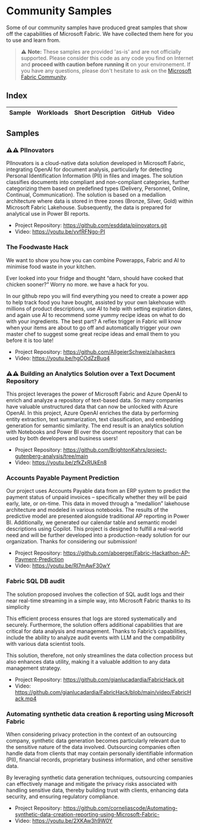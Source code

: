 # Community Samples

Some of our community samples have produced great samples that show off the capabilities of Microsoft Fabric. We have collected them here for you to use and learn from.

> ⚠️ **Note:** These samples are provided 'as-is' and are not officially supported. 
> Please consider this code as any code you find on Internet and **proceed with caution before running it** on your environement.
> If you have any questions, please don't hesitate to ask on the [Microsoft Fabric Community](https://community.fabric.microsoft.com/).

## Index

| Sample | Workloads | Short Description | GitHub | Video |
|--------|-----------|-------------------|--------|-------|


## Samples

### ⚠️⚠️ PIInovators

PIInovators is a cloud-native data solution developed in Microsoft Fabric, integrating OpenAI for document analysis, particularly for detecting Personal Identification Information (PII) in files and images. The solution classifies documents into compliant and non-compliant categories, further categorizing them based on predefined types (Delivery, Personnel, Online, Continual, Communication). The solution is based on a medallion architecture where data is stored in three zones (Bronze, Silver, Gold) within Microsoft Fabric Lakehouse. Subsequently, the data is prepared for analytical use in Power BI reports.

- Project Repository: https://github.com/esddata/piinovators.git
- Video: https://youtu.be/vvfRFNgo-PI

### The Foodwaste Hack

We want to show you how you can combine Powerapps, Fabric and AI to minimise food waste in your kitchen.

Ever looked into your fridge and thought “darn, should have cooked that chicken sooner?” Worry no more. we have a hack for you.

In our github repo you will find everything you need to create a power app to help track food you have bought, assisted by your own lakehouse with millions of product descriptions, use AI to help with setting expiration dates, and again use AI to recommend some yummy recipe ideas on what to do with your ingredients. The best part? A reflex trigger in Fabric will know when your items are about to go off and automatically trigger your own master chef to suggest some great recipe ideas and email them to you before it is too late!

- Project Repository: https://github.com/AllgeierSchweiz/aihackers
- Video: https://youtu.be/hgCOdZzBuq4

### ⚠️⚠️ Building an Analytics Solution over a Text Document Repository

This project leverages the power of Microsoft Fabric and Azure OpenAI to enrich and analyze a repository of text-based data. So many companies have valuable unstructured data that can now be unlocked with Azure OpenAI. In this project, Azure OpenAI enriches the data by performing entity extraction, text summarization, text classification, and embedding generation for semantic similarity. The end result is an analytics solution with Notebooks and Power BI over the document repository that can be used by both developers and business users!

- Project Repository: https://github.com/BrightonKahrs/project-gutenberg-analysis/tree/main
- Video: https://youtu.be/zfkZxRUkEn8

### Accounts Payable Payment Prediction

Our project uses Accounts Payable data from an ERP system to predict the payment status of unpaid invoices – specifically whether they will be paid early, late, or on-time. This data in moved through a “medallion” lakehouse architecture and modeled in various notebooks. The results of the predictive model are presented alongside traditional AP reporting in Power BI. Additionally, we generated our calendar table and semantic model descriptions using Copilot. This project is designed to fulfill a real-world need and will be further developed into a production-ready solution for our organization. Thanks for considering our submission!

- Project Repository: https://github.com/aboerger/Fabric-Hackathon-AP-Payment-Prediction
- Video: https://youtu.be/RI7mAwF30wY

### Fabric SQL DB audit

The solution proposed involves the collection of SQL audit logs and their near real-time streaming in a simple way, into Microsoft Fabric thanks to its simplicity

This efficient process ensures that logs are stored systematically and securely.
Furthermore, the solution offers additional capabilities that are critical for data analysis and management. Thanks to Fabric’s capabilities, include the ability to analyze audit events with LLM and the compatibility with various data scientist tools.

This solution, therefore, not only streamlines the data collection process but also enhances data utility, making it a valuable addition to any data management strategy.

- Project Repository: https://github.com/gianlucadardia/FabricHack.git
- Video: https://github.com/gianlucadardia/FabricHack/blob/main/video/FabricHack.mp4

### Automating synthetic data creation & reporting using Microsoft Fabric

When considering privacy protection in the context of an outsourcing company, synthetic data generation becomes particularly relevant due to the sensitive nature of the data involved. Outsourcing companies often handle data from clients that may contain personally identifiable information (PII), financial records, proprietary business information, and other sensitive data.

By leveraging synthetic data generation techniques, outsourcing companies can effectively manage and mitigate the privacy risks associated with handling sensitive data, thereby building trust with clients, enhancing data security, and ensuring regulatory compliance.

- Project Repository: https://github.com/corneliascode/Automating-synthetic-data-creation-reporting-using-Microsoft-Fabric-
- Video: https://youtu.be/2XKAw3h9W0Y